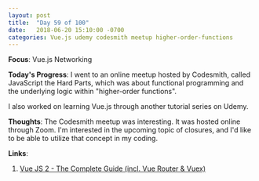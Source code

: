 ```yaml
---
layout: post
title:  "Day 59 of 100"
date:   2018-06-20 15:10:00 -0700
categories: Vue.js udemy codesmith meetup higher-order-functions
---
```


**Focus**: Vue.js Networking

**Today's Progress**: I went to an online meetup hosted by Codesmith, called JavaScript the Hard Parts, which was about functional programming and the underlying logic within "higher-order functions". 

I also worked on learning Vue.js through another tutorial series on Udemy.  

**Thoughts**: The Codesmith meetup was interesting. It was hosted online through Zoom. I'm interested in the upcoming topic of closures, and I'd like to be able to utilize that concept in my coding. 

**Links**: 
1. [Vue JS 2 - The Complete Guide (incl. Vue Router & Vuex)](https://www.udemy.com/vuejs-2-the-complete-guide/learn/v4/overview)
